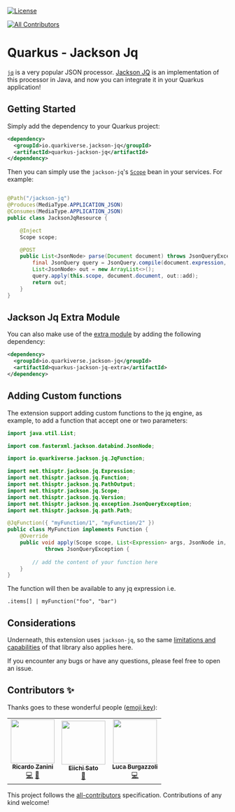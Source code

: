[![License](https://img.shields.io/badge/License-Apache%202.0-blue.svg)](https://opensource.org/licenses/Apache-2.0)
<!-- ALL-CONTRIBUTORS-BADGE:START - Do not remove or modify this section -->
[![All Contributors](https://img.shields.io/badge/all_contributors-2-orange.svg?style=flat-square)](#contributors-)
<!-- ALL-CONTRIBUTORS-BADGE:END -->

# Quarkus - Jackson Jq

[`jq`](https://stedolan.github.io/jq/) is a very popular JSON processor.
[Jackson JQ](https://github.com/eiiches/jackson-jq) is an implementation of this processor in Java, and now you can
integrate it in your Quarkus application!

## Getting Started

Simply add the dependency to your Quarkus project:

```xml
<dependency>
  <groupId>io.quarkiverse.jackson-jq</groupId>
  <artifactId>quarkus-jackson-jq</artifactId>
</dependency>
```

Then you can simply use the `jackson-jq`'s
[`Scope`](https://github.com/eiiches/jackson-jq/blob/develop/1.x/jackson-jq/src/test/java/examples/Usage.java) bean in
your services. For example:

```java

@Path("/jackson-jq")
@Produces(MediaType.APPLICATION_JSON)
@Consumes(MediaType.APPLICATION_JSON)
public class JacksonJqResource {

    @Inject
    Scope scope;

    @POST
    public List<JsonNode> parse(Document document) throws JsonQueryException {
        final JsonQuery query = JsonQuery.compile(document.expression, Versions.JQ_1_6);
        List<JsonNode> out = new ArrayList<>();
        query.apply(this.scope, document.document, out::add);
        return out;
    }
}
```

## Jackson Jq Extra Module

You can also make use of the [extra module](https://github.com/eiiches/jackson-jq#using-jackson-jqextras-module) by
adding the following dependency:

```xml
<dependency>
  <groupId>io.quarkiverse.jackson-jq</groupId>
  <artifactId>quarkus-jackson-jq-extra</artifactId>
</dependency>
```

## Adding Custom functions

The extension support adding custom functions to the jq engine, as example, to add a function that accept one or two parameters:

```java
import java.util.List;

import com.fasterxml.jackson.databind.JsonNode;

import io.quarkiverse.jackson.jq.JqFunction;

import net.thisptr.jackson.jq.Expression;
import net.thisptr.jackson.jq.Function;
import net.thisptr.jackson.jq.PathOutput;
import net.thisptr.jackson.jq.Scope;
import net.thisptr.jackson.jq.Version;
import net.thisptr.jackson.jq.exception.JsonQueryException;
import net.thisptr.jackson.jq.path.Path;

@JqFunction({ "myFunction/1", "myFunction/2" })
public class MyFunction implements Function {
    @Override
    public void apply(Scope scope, List<Expression> args, JsonNode in, Path path, PathOutput output, Version version)
            throws JsonQueryException {
        
        // add the content of your function here
    }
}
```

The function will then be available to any jq expression i.e.

```shell
.items[] | myFunction("foo", "bar")
```


## Considerations

Underneath, this extension uses `jackson-jq`, so the
same [limitations and capabilities](https://github.com/eiiches/jackson-jq#implementation-status)
of that library also applies here.

If you encounter any bugs or have any questions, please feel free to open an issue.

## Contributors ✨

Thanks goes to these wonderful people ([emoji key](https://allcontributors.org/docs/en/emoji-key)):

<!-- ALL-CONTRIBUTORS-LIST:START - Do not remove or modify this section -->
<!-- prettier-ignore-start -->
<!-- markdownlint-disable -->
<table>
  <tr>
    <td align="center"><a href="https://ricardozanini.medium.com/"><img src="https://avatars.githubusercontent.com/u/1538000?v=4?s=100" width="100px;" alt=""/><br /><sub><b>Ricardo Zanini</b></sub></a><br /><a href="https://github.com/quarkiverse/quarkus-jackson-jq/commits?author=ricardozanini" title="Code">💻</a> <a href="#maintenance-ricardozanini" title="Maintenance">🚧</a></td>
    <td align="center"><a href="https://github.com/eiiches"><img src="https://avatars.githubusercontent.com/u/230747?v=4?s=100" width="100px;" alt=""/><br /><sub><b>Eiichi Sato</b></sub></a><br /><a href="https://github.com/quarkiverse/quarkus-jackson-jq/pulls?q=is%3Apr+reviewed-by%3Aeiiches" title="Reviewed Pull Requests">👀</a></td>
    <td align="center"><a href="http://lburgazzoli.github.io"><img src="https://avatars.githubusercontent.com/u/1868933?v=4?s=100" width="100px;" alt=""/><br /><sub><b>Luca Burgazzoli</b></sub></a><br /><a href="https://github.com/quarkiverse/quarkus-jackson-jq/commits?author=lburgazzoli" title="Code">💻</a></td>
  </tr>
</table>

<!-- markdownlint-restore -->
<!-- prettier-ignore-end -->

<!-- ALL-CONTRIBUTORS-LIST:END -->

This project follows the [all-contributors](https://github.com/all-contributors/all-contributors) specification. Contributions of any kind welcome!
